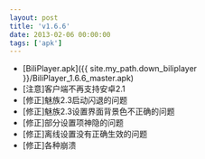```yaml
---
layout: post
title: 'v1.6.6'
date: 2013-02-06 00:00:00
tags: ['apk']
---
```

- [BiliPlayer.apk]({{ site.my_path.down_biliplayer }}/BiliPlayer_1.6.6_master.apk)
- \[注意\]客户端不再支持安卓2.1
- \[修正\]魅族2.3启动闪退的问题
- \[修正\]魅族2.3设置界面背景色不正确的问题
- \[修正\]部分设置项神隐的问题
- \[修正\]离线设置没有正确生效的问题
- \[修正\]各种崩溃

